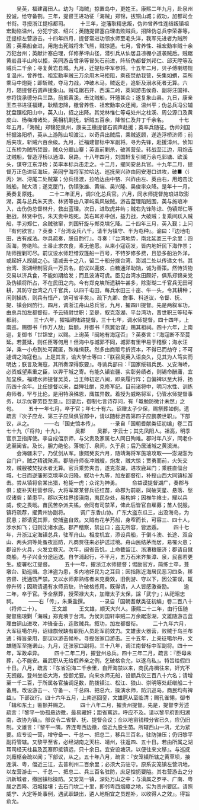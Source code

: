 <!-- { "loadSidebar": true } -->
　　吴英，福建莆田人。幼为「海贼」掠置岛中，更姓王。康熙二年九月，赴泉州投诚，给守备劄。三年，提督王进功征「海贼」郑锦，拔铜山城；叙功，加都司佥书衔。寻授浙江提标都司。
　　十三年，逆藩耿精忠叛，伪帅曾养性连结叛镇祖宏勳陷温州，分犯宁波、绍兴；英随提督塞白理击败贼兵，招降伪总兵李荣春等，迁提标左营游击。十四年四月，提督常进功领水师至毛头洋，我军先进者为贼所困；英乘船奋进，用炮击死贼将朱飞熊，贼惊遁。七月，曾养性、祖宏勳率贼十余万犯台州；英献计塞白理，佯修茅坪山径，潜引兵从仙居县凉棚小道袭贼后。贼踞黄岩县半山岭以拒，英同游击曾承等冒矢石前进，阵斩伪都督刘邦仁、邱天陞等及贼兵二千余；寻复黄岩县城。九月，迁提标中军参将。十五年二月，贝子傅喇塔规复温州，曾养性、祖宏勳率贼三万余用木马拒阻，乘夜焚劫我营，矢集如蝟，英所乘马中炮毙；即斩贼，夺马力战，冲破木马。贼返走，追斩及溺水死者无算。六月，随提督石调声援象山。贼屯踞石开、西溪二岭，英同游击侯奇、副将汪国祥、参将饶承德分兵三路，前抵黄溪，击沈贼船，歼殪甚众；遂复象山县。九日，康亲王杰书进征福建，耿精忠降，檄曾养性、祖宏勳率众还闽，温州平；伪总兵冯公辅犹盘踞松阳山中，英入山，招之出降。其党林惟仁等屯处州之柱溪、周公源口及黄皮山、杨梅滩诸处，英相机剿抚，斩贼五百余，降惟仁及弁丁千余名。
　　十七年五月，「海贼」郑锦犯泉州，康亲王檄提督石调声赴援；英率兵随征。伪帅刘国轩据洛阳桥，英从上游陈山坝渡江，以奇兵出贼后，乘贼返顾，遂造浮桥济师；前后夹攻，斩贼六百余级。九月，迁福建督标中军副将。寻为先锋，赴援漳州。侦知江东桥为贼所焚毁，贼众分踞山寨；英直前剿杀，破其营垒。转战至江边，用炮击沈贼船，督造浮桥以通漳、泉路。十八年四月，刘国轩复引贼万余屯郭塘、欧溪头，谋夺江东浮桥；英率本标兵击走之。十二月，擢同安总兵官。十九年二月，提督万正色进征海坛，英同宁海将军拉哈达、巡抚吴兴祚由同安港口进攻，破■〈氵丙〉洲、浔尾二处贼寨；分兵径渡，拉哈达由中铬、兴祚由左、英由右，用炮击沈贼船，贼大溃；遂克厦门，伪镇张雄、黄端、吴兴隆、吴俊率众降。是年十一月，英奏复原姓。
　　二十二年正月，调兴化总兵官。六月，同水师提督施琅进取澎湖，英与总兵朱天贵、林贤等由八罩屿乘风破贼。游击蓝理陷贼围，英与施琅冲入，击伤伪总督林升，救出蓝理。次日，进取虎井屿；贼右先锋陈谅、伪镇郑仁等拒战，林贤中伤，朱天贵中炮死。英右耳亦中创，益力战，大破贼；复乘间跃入贼船，手刃郑仁，余贼骇窜，刘国轩旋与郑克塽乞降。二十四年三月，英入觐；上问『有何欲言』？英奏：『台湾设兵八千，请半为镇守、半为屯种』。谕曰：『边地屯田，古有成法。尔具疏奏，朕自酌行』。寻奏：『台湾地势，南北延袤三千余里；四面海，势绝险。土番止求衣食，素无他愿。从来小寇窃发，皆内地奸民下海作祟；陆师搜剿可尽。前议设水师赶缯双篷船一百号，不特岁修多费，且恐多船泊外洋，或起奸人觊觎之心。请减去十之八，留二十船分拨台湾、澎湖二处以传递文书。其台湾、澎湖经制官兵一万员名，前议以鹿皮、白糖通洋助饷，诚为善策。然恃货物交易以济兵食，不能如期给发；而且波涛可虞。臣见台湾水田颇好，俱系郑锦亲党及伪镇将所占，不在民田之内。今有郑克塽所遗耕牛甚多，除澎瑚二千官兵无田可耕，其防守台湾之八千官兵，以四千屯田，每兵水田三十亩、牛一头，令其耕种；闲则操练，则兵有恒产，饷可省半矣』。疏下九卿、詹事、科道议，令督、抚、提、镇会同酌行。四月，调浙江舟山总兵官。九月，擢四川提督。先是两叙军功，由总兵加左都督衔，予云骑尉世职；至是，叙克澎湖、平台湾功，晋世职三等轻车都尉。
　　三十六年，擢福建陆路提督。三十七年，调水师提督。四十四年，上南巡，赐御书「作万人敌」扁额，并御书「燕翼诒谋」赐其祖祠。四十六年，上南巡，复御书「世锦堂」以赐。上询英『闽地有海寇否』？英奏言：『海寇断不至蔓延。若蔓延，则任臣等何用！但海中与城郭不同，城郭有里甲易于稽察；海水汪洋，乘一小舟到处可藏匿，殊难缉获。然多由商贩亏折资本，不得已而劫夺；不可遽谓之海寇也』。上是其言，谕大学士等曰：『朕召吴英入语良久，见其为人笃实而明达；朕言及海寇，其所奏深得窾要』。寻谕兵部曰：『国家绥辑兵民、乂安海峤，必资威望素重之臣，以畀干城之寄。有能久镇岩疆、实彰劳绩者，则锡命酬庸，宜加显秩。福建水师提督吴英，当王师初定八闽，即亲履行阵；自偏裨以至大将，扬历四十余年。比任提督以来，益殚壮猷，克修军纪。目前诸将中，明习水性、训练舟师者，罕与比伦。是用特涣殊恩，膺兹异数。着授为威略将军，仍管水师提督事务，以示优眷劳臣至意』。回銮后，御制七言诗存问，有「黾勉防微计未然」之句。
　　五十一年七月，卒于官；年七十有六。诏赠太子少保，赐祭葬如例。遗疏言『次子应龙、第三子应凤俱官郎中，请以随标游击第四子应鹏袭世职』。下部议，从之。
　　——右「国史馆本传」。
　　--录自「国朝耆献类征初编」卷二百七十九（「将帅」十九）。
　　吴郡
　　吴郡，字云士；其先凤阳人。祖高，明季官京卫指挥使。李自成偪京师，与父贵及家属七人同日殉难。郡时年八岁，同老仆逃至闽省。及长，胆力绝伦。落魄汀、泉间，久于泉；后乃居浦城之黄溪洲。
　　会海疆未宁，乃仗剑从军。康熙癸亥六月，随靖海将军施琅攻取——澎湖澎为台门户，贼之精锐聚焉。郡随舟师夜冲贼艘，炮发，贼大惊；贾勇而前，火矢交攻，贼艘被焚投水者无算。官兵乘势夹击，遂克澎湖，进攻鹿耳门；乘胜直偪台城，七日而逆藩郑克塽率众归降。叙功十九等，加左都督衔，补授山西大同镇标游击。尝从镇将俞某出猎，枪毙一虎；众诧为神勇。
　　俞益谟提督湖广，奏郡与俱；旋补天柱营参将。大将军席某督兵征红苗，命郡为前驱，同破天星、悬落、愁叹诸砦；苗患平。郡以天柱界接滇南，夷民杂处，易构衅；因椎牛飨士，耀以兵威，使之畏戢。苗民苦杂派夫徭，会同有司禁革，俾此后皆官自雇募；苗人悦服。镇将疏荐，擢黄州协副将。
　　调广东香山协。广东大盗东瓜三，出没海岛，为民患；郡请宽其罪，使捕盗自效。又贼有花芋艿船，身窄而长，可容三、四十人，涉水如飞；归则沈诸水底。郡严稽察，禁出口；盗无所容，皆远遁。
　　四十七年，升浙江定海镇总兵，驻军舟山。相度机宜，添设兵船，于倒斗澳、长途、双合山、两头洞等处蚤夜巡防，凡商贾往来必护送过境。舟山民结茅而居，易罹火患；郡设扑火具，火发立救灭。次年，闽省告饥，上命截留江、浙漕粮赈济；郡请自僦商船，与子兴业分途运送。自乍浦起行，不半月，五万石米齐集漳、泉，民喜若更生。旋署松江提督。
　　五十一年，擢浙江水师提督；惕励官方，简练士卒，葺墩台、勤巡缉。念洋盗为患，多内地奸民为之耳目；因指陈近海居民恶习四条，移咨督、抚通饬严禁。又以水师非熟练者未克奏效，旧例游、守以下，因公罣误，辄停升转；因疏请遇有水师员缺，许破格拣用。既得请，人人皆感激奋励。
　　逾二年，卒于官。予全祭葬，授荣禄大夫，加赠太子太保，諡「武宁」；从祀昭忠祠。
　　——右「传」，朱秉盐撰。
　　--录自「国朝耆献类征初编」卷二百八十（将帅二十）。
　　王文雄
　　王文雄，顺天大兴人。康熙二十二年，由行伍随提督施琅剿「海贼」郑克塽于台湾。为侯刘国轩率贼二万余踞澎湖，文雄随游击蓝理由铜山进攻，冲锋奋击，连败贼兵。叙功，加左都督衔。
　　二十九年六月，大军征噶尔丹，诏绿旗候缺有职衔人员赴军前效力。文雄隶火器营，败贼于乌兰布通；得旨录用，部议以游击候补。寻授张家口游击。三十五年，上亲征噶尔丹，文雄随军至拖诺山。九月，迁张家口副将。三十八年，调江南督标中军副将。四十一年，军政卓异。
　　四十二年二月，擢登州总兵。四十三年二月，疏言：『臣母未葬，心不能安。虽武职从无给假养亲之例，乞破格俞允，以遂乌私』。特旨给假四十日。八月，疏言：『东省沿海二千余里，自开海禁以来，商民舟楫往来，奸宄不无觊觎。登州坐临大海，控御尤要。向来水师无船，设额兵仅三百八十六名；请增至一千二百，于所属各官抽调足数，酌拨镇江、松江、狼山、崇明等处赶缯船二十备用。改设游击一、守备一、千总四、把总六，操演水师，防汛巡岛，商民均有裨益』。下部议行。四十六年五月，上南巡回銮，文雄扈从至临清；赐孔雀翎，御书「辑和东土」匾额并赐之。
　　四十八年二月，擢贵州提督。先是，提督李芳述疏言：『黎平一协孤悬边徼，最易藏奸；距省窵远，呼应不及。请以黎平府割归湖南，改协为镇』。部议令二省督、抚、提督会议；佥以地亩钱粮分省已久，应仍旧制。文雄言：『黎平一隅，界连粤西边徼，偪近九股生苗。所辖西山一汛，尤为紧要。应专设一营，增守备一、千总一、把总二，移兵三百名，驻防弹压；仍归黎平副将管辖。又黎平至省，必经湖南之天柱、靖州，往返四、五十日。若由所属之湖耳司经天柱县及瓦寨即抵镇远，只十余日。宜安设塘汛，以便往来文移』。与巡抚刘廕枢会疏以闻；下部议，从之。五十年八月，疏言：『安笼镇所辖之黄草坝，接连滇、粤，偪近三江，去普利州二百余里；必须大员驻守。原系安笼镇左营汛地，以左营游击一、千总一、把总二、兵三百名驻防，庶足控扼要隘。其右营游击之分汛新城者，撤回镇标操防。又安笼一镇，深处万山之中；与滇属之罗平、广南、粤属之西隆、泗城接壤；去石门坎二十里，即邻粤西烟瘴之地，实为贵州要区。请照威宁、大定等处事例，遇武职缺出，遴人地相宜之员题补，以收得人之效』。得旨俞允。
